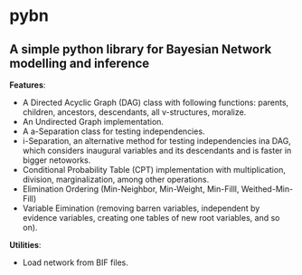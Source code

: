 # pybn
## A simple python library for Bayesian Network modelling and inference

**Features**:
   * A Directed Acyclic Graph (DAG) class with following functions: parents, children, ancestors, descendants, all v-structures, moralize.
   * An Undirected Graph implementation.
   * A a-Separation class for testing independencies.
   * i-Separation, an alternative method for testing independencies ina  DAG, which considers inaugural variables and its descendants and is faster in bigger netoworks.
   * Conditional Probability Table (CPT) implementation with multiplication, division, marginalization, among other operations.
   * Elimination Ordering (Min-Neighbor, Min-Weight, Min-Filll, Weithed-Min-Fill)
   * Variable Eimination (removing barren variables, independent by evidence variables, creating one tables of new root variables, and so on).

**Utilities**:
   * Load network from BIF files.
